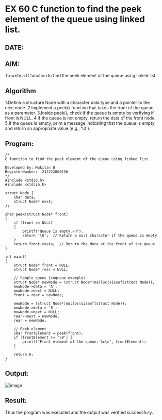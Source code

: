 # EX 60 C function to find the peek element of the queue using linked list.
## DATE:
## AIM:
To write a C function to find the peek element of the queue using linked list.

## Algorithm
1.Define a structure Node with a character data type and a pointer to the next node.
2.Implement a peek() function that takes the front of the queue as a parameter.
3.Inside peek(), check if the queue is empty by verifying if front is NULL.
4.If the queue is not empty, return the data of the front node.
5.If the queue is empty, print a message indicating that the queue is empty and return an appropriate value (e.g., '\0').

## Program:
```
/*
C function to find the peek element of the queue using linked list.

Developed by: Mukilan B
RegisterNumber:  212222060156
*/
#include <stdio.h>
#include <stdlib.h>

struct Node {
    char data;
    struct Node* next;
};

char peek(struct Node* front)
{
    if (front == NULL)
    {
        printf("Queue is empty.\n");
        return '\0';  // Return a null character if the queue is empty
    }
    return front->data;  // Return the data at the front of the queue
}

int main()
{
    struct Node* front = NULL;
    struct Node* rear = NULL;

    // Sample queue (enqueue example)
    struct Node* newNode = (struct Node*)malloc(sizeof(struct Node));
    newNode->data = 'A';
    newNode->next = NULL;
    front = rear = newNode;

    newNode = (struct Node*)malloc(sizeof(struct Node));
    newNode->data = 'B';
    newNode->next = NULL;
    rear->next = newNode;
    rear = newNode;

    // Peek element
    char frontElement = peek(front);
    if (frontElement != '\0') {
        printf("Front element of the queue: %c\n", frontElement);
    }

    return 0;
}
```


## Output:
![image](https://github.com/user-attachments/assets/60970200-bddd-42bc-96dd-09c953480cf5)



## Result:
Thus the program was executed and the output was verified successfully.
